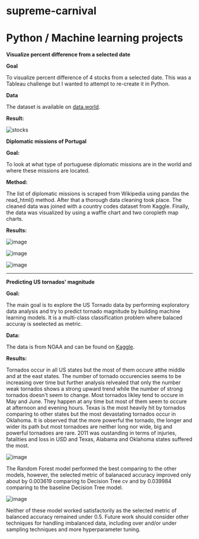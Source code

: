 # supreme-carnival
# **Python / Machine learning projects**

**Visualize percent difference from a selected date**

**Goal**

To visualize percent difference of 4 stocks from a selected date. This was a Tableau challenge but I wanted to attempt to re-create it in Python.

**Data**

The dataset is available on [data.world](https://data.world/missdataviz/wow22w3-stocks-jan22).

**Result:**

![stocks](https://github.com/DevJupyHUB/supreme-carnival/assets/125738232/cad336bb-7efb-4296-af44-594df58a8b08)


**Diplomatic missions of Portugal**

**Goal:**

To look at what type of portuguese diplomatic missions are in the world and where these missions are located.

**Method:**

The list of diplomatic missions is scraped from Wikipedia using pandas the read_html() method. After that a thorough data cleaning took place. The cleaned data was joined with a country codes dataset from Kaggle. Finally, the data was visualized by using a waffle chart and two coropleth map charts.

**Results:**

![image](https://github.com/DevJupyHUB/supreme-carnival/assets/125738232/8d1e3e75-72d5-4e21-bff9-7a023d1969dd)

![image](https://github.com/DevJupyHUB/supreme-carnival/assets/125738232/4515d0ea-c30d-443a-b2c2-1991888900a5)

![image](https://github.com/DevJupyHUB/supreme-carnival/assets/125738232/8e8d90e1-cdd2-467f-9f1e-2d33859338bf)


-----------------------------------------------------------------------------------------------------

**Predicting US tornados' magnitude**

**Goal:**

The main goal is to explore the US Tornado data by performing exploratory data analysis and try to predict tornado magnitude by building machine learning models. It is a multi-class classification problem where balaced accuray is seelected as metric.

**Data:**

The data is from NOAA and can be found on [Kaggle](https://www.kaggle.com/datasets/sujaykapadnis/tornados).

**Results:**

Tornados occur in all US states but the most of them occure atthe middle and at the east states. The number of tornado occurencies seems to be increasing over time but further analysis relvealed that only the number weak tornados shows a strong upward trend while the number of strong tornados doesn't seem to change. Most tornados likley tend to occure in May and June. They happen at any time but most of them seem to occure at afternoon and evening hours. Texas is the most heavily hit by tornados comparing to other states but the most devastating tornados occur in Oklahoma. It is observed that the more powerful the tornado, the longer and wider its path but most tornadoes are neither long nor wide, big and powerful tornadoes are rare. 2011 was oustanding in terms of injuries, fatalities and loss in USD and Texas, Alabama and Oklahoma states suffered the most.

![image](https://github.com/DevJupyHUB/supreme-carnival/assets/125738232/3b09568f-0c1a-403f-983f-2c7102513859)

The Random Forest model performed the best comparing to the other models, however, the selected metric of balanaced accuracy improved only about by 0.003619 comparing to Decision Tree cv and by 0.039984 comparing to the baseline Decision Tree model.

![image](https://github.com/DevJupyHUB/supreme-carnival/assets/125738232/37e16eee-1e6b-4573-b8dd-45ff85b9743b)

Neither of these model worked satisfactorily as the selected metric of balanced accuracy remained under 0.5. Future work should consider other techniques for handling imbalanced data, including over and/or under sampling techniques and more hyperparameter tuning.

